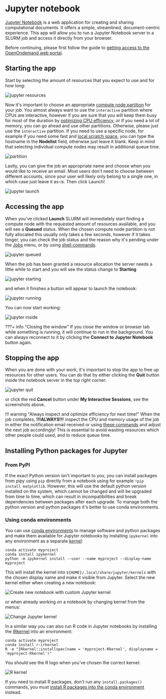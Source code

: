 # Jupyter notebook
[Jupyter Notebook](https://jupyter.org/) is a web application for creating and sharing computational documents. It offers a simple, streamlined, document-centric experience. This app will allow you to run a Jupyter Notebook server in a SLURM job and access it directly from your browser.

Before continuing, please first follow the guide to [getting access to the OpenOndemand web portal](../../../access/webportal.md).

## Starting the app
Start by selecting the amount of resources that you expect to use and for how long:

![jupyter resources](img/jupyter_resources.png)

Now it's important to choose an appropriate [compute node partition](../../../slurm/partitions.md) for your job. You almost always want to use the `interactive` partition where CPUs are interactive, however if you are sure that you will keep them busy for most of the duration by [optimizing CPU efficiency](../../../slurm/efficiency.md), or if you need a lot of memory, you can go ahead and use other partitions. Otherwise, please just use the `interactive` partition. If you need to use a specific node, for example if you need some fast and [local scratch space](../../../storage/local.md), you can type the hostname in the **Nodelist** field, otherwise just leave it blank. Keep in mind that selecting individual compute nodes may result in additional queue time.

![partition](img/partition.png)

Lastly, you can give the job an appropriate name and choose when you would like to receive an email. Most users don't need to choose between different accounts, since your user will likely only belong to a single one, in which case just leave it as-is. Then click Launch!

![jupyter launch](img/jupyter_launch.png)

## Accessing the app
When you've clicked **Launch** SLURM will immediately start finding a compute node with the requested amount of resources available, and you will see a **Queued** status. When the chosen compute node partition is not fully allocated this usually only takes a few seconds, however if it takes longer, you can check the job status and the reason why it's pending under the [Jobs](../jobqueue.md) menu, or by using [shell commands](../../../slurm/jobcontrol.md#get-job-status-info).

![jupyter queued](img/jupyter_queued.png)

When the job has been granted a resource allocation the server needs a little while to start and you will see the status change to **Starting**

![jupyter starting](img/jupyter_starting.png)

and when it finishes a button will appear to launch the notebook:

![jupyter running](img/jupyter_running.png)

You can now start working:

![jupyter inside](img/jupyter_inside.png)

???+ info "Closing the window"
    If you close the window or browser tab while something is running, it will continue to run in the background. You can always reconnect to it by clicking the **Connect to Jupyter Notebook** button again.

## Stopping the app
When you are done with your work, it's important to stop the app to free up resources for other users. You can do that by either clicking the **Quit** button inside the notebook server in the top right corner:

![jupyter quit](img/jupyter_quit.png)

or click the red **Cancel** button under **My Interactive Sessions**, see the screenshots above.

!!! warning "Always inspect and optimize efficiency for next time!"
    When the job completes, **!!!ALWAYS!!!** inspect the CPU and memory usage of the job in either the notification email received or using [these commands](../../../slurm/accounting.md#job-efficiency-summary) and adjust the next job accordingly! This is essential to avoid wasting resources which other people could used, and to reduce queue time.

## Installing Python packages for Jupyter

### From PyPI
If the exact Python version isn't important to you, you can install packages from pipy using `pip` directly from a notebook using for example `!pip install matplotlib`. However, this will use the default python version installed on the system, which cannot be changed and will be upgraded from time to time, which can result in incompatibilities and break dependencies between packages after each upgrade. To manage both the python version and python packages it's better to use conda environments.

### Using conda environments
You can use [conda environments]() to manage software and python packages and make them available for Jupyter notebooks by installing `ipykernel` into any environment as a separate [kernel](https://docs.jupyter.org/en/latest/projects/kernels.html):

```
conda activate myproject
conda install ipykernel
python -m ipykernel install --user --name myproject --display-name myproject
```

This will install the kernel into `${HOME}/.local/share/jupyter/kernels` with the chosen display name and make it visible from Jupyter. Select the new kernel either when creating a new notebook:

![Create new notebook with custom Jupyter kernel](img/jupyter_kernel_new.png)

or when already working on a notebook by changing kernel from the menus:

![Change Jupyter kernel](img/jupyter_kernel_change.png)

In a similar way you can also run R code in Jupyter notebooks by installing the [IRkernel](https://irkernel.github.io/) into an environment:
```
conda activate myproject
conda install r-irkernel
R -e "IRkernel::installspec(name = 'myproject-Rkernel', displayname = 'myproject-Rkernel')"
```

You should see the R logo when you've chosen the correct kernel:

![R kernel](img/jupyter_kernel_R.png)

If you need to install R packages, don't run any `install.packages()` commands, you must [install R packages into the conda environment](../../../software/conda.md#r-and-installing-r-packages-within-conda-environments) instead.
